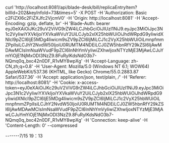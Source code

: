 curl 'http://localhost:8081/api/blade-desk/bill/replicaEntryItem?billId=202&keyInfoId=73&times=5' -X POST -H 'Authorization: Basic c2FiZXI6c2FiZXJfc2VjcmV0' -H 'Origin: http://localhost:8081' -H 'Accept-Encoding: gzip, deflate, br' -H 'Blade-Auth: bearer eyJ0eXAiOiJKc29uV2ViVG9rZW4iLCJhbGciOiJIUzI1NiJ9.eyJpc3MiOiJpc3N1c2VyIiwiYXVkIjoiYXVkaWVuY2UiLCJyb2xlX25hbWUiOiJhdWRpdG9yIiwidXNlcl9pZCI6IjE5MDg4Iiwicm9sZV9pZCI6IjMiLCJ1c2VyX25hbWUiOiLmnpfmmZPplIsiLCJhY2NvdW50IjoiU0RUMTM4NDEiLCJ0ZW5hbnRfY29kZSI6IjAwMDAwMCIsImNsaWVudF9pZCI6InNhYmVyIiwiZXhwIjoxNTYzMjE3MjAwLCJuYmYiOjE1NjMxODI3NzZ9.8FuRylKdsNdO3b7-NQmq0q_bxc42n0DF_R1vMY8wpXg' -H 'Accept-Language: zh-CN,zh;q=0.8' -H 'User-Agent: Mozilla/5.0 (Windows NT 6.1; WOW64) AppleWebKit/537.36 (KHTML, like Gecko) Chrome/55.0.2883.87 Safari/537.36' -H 'Accept: application/json, text/plain, */*' -H 'Referer: http://localhost:8081/' -H 'Cookie: x-access-token=eyJ0eXAiOiJKc29uV2ViVG9rZW4iLCJhbGciOiJIUzI1NiJ9.eyJpc3MiOiJpc3N1c2VyIiwiYXVkIjoiYXVkaWVuY2UiLCJyb2xlX25hbWUiOiJhdWRpdG9yIiwidXNlcl9pZCI6IjE5MDg4Iiwicm9sZV9pZCI6IjMiLCJ1c2VyX25hbWUiOiLmnpfmmZPplIsiLCJhY2NvdW50IjoiU0RUMTM4NDEiLCJ0ZW5hbnRfY29kZSI6IjAwMDAwMCIsImNsaWVudF9pZCI6InNhYmVyIiwiZXhwIjoxNTYzMjE3MjAwLCJuYmYiOjE1NjMxODI3NzZ9.8FuRylKdsNdO3b7-NQmq0q_bxc42n0DF_R1vMY8wpXg' -H 'Connection: keep-alive' -H 'Content-Length: 0' --compressed





-------7/15 19：13
